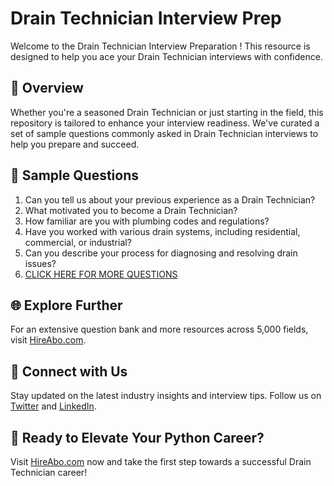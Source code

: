 # Drain Technician Interview Prep

Welcome to the Drain Technician Interview Preparation ! This resource is designed to help you ace your Drain Technician interviews with confidence.

## 🚀 Overview

Whether you're a seasoned Drain Technician or just starting in the field, this repository is tailored to enhance your interview readiness. We've curated a set of sample questions commonly asked in Drain Technician interviews to help you prepare and succeed.

## 📝 Sample Questions

1. Can you tell us about your previous experience as a Drain Technician?
2. What motivated you to become a Drain Technician?
3. How familiar are you with plumbing codes and regulations?
4. Have you worked with various drain systems, including residential, commercial, or industrial?
5. Can you describe your process for diagnosing and resolving drain issues?
6. [CLICK HERE FOR MORE QUESTIONS](https://hireabo.com/job/12_0_10/Drain%20Technician)

## 🌐 Explore Further

For an extensive question bank and more resources across 5,000 fields, visit [HireAbo.com](https://www.hireabo.com).

## 📱 Connect with Us

Stay updated on the latest industry insights and interview tips. Follow us on [Twitter](https://twitter.com/hireabo) and [LinkedIn](https://www.linkedin.com/in/hire-abo-3609972a8/).

## 🚀 Ready to Elevate Your Python Career?

Visit [HireAbo.com](https://www.hireabo.com) now and take the first step towards a successful Drain Technician career!